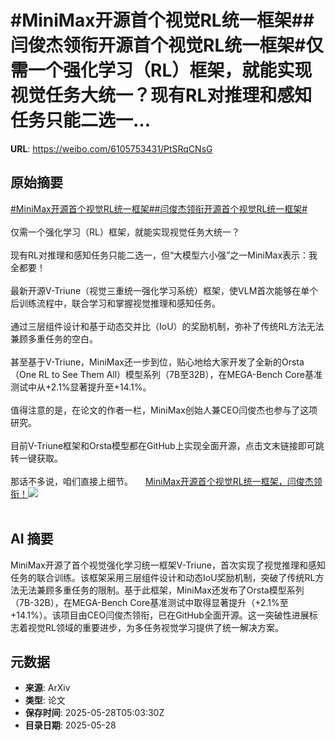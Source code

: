 # #MiniMax开源首个视觉RL统一框架##闫俊杰领衔开源首个视觉RL统一框架#仅需一个强化学习（RL）框架，就能实现视觉任务大统一？现有RL对推理和感知任务只能二选一...

**URL**: https://weibo.com/6105753431/PtSRqCNsG

## 原始摘要

<a href="https://m.weibo.cn/search?containerid=231522type%3D1%26t%3D10%26q%3D%23MiniMax%E5%BC%80%E6%BA%90%E9%A6%96%E4%B8%AA%E8%A7%86%E8%A7%89RL%E7%BB%9F%E4%B8%80%E6%A1%86%E6%9E%B6%23&amp;extparam=%23MiniMax%E5%BC%80%E6%BA%90%E9%A6%96%E4%B8%AA%E8%A7%86%E8%A7%89RL%E7%BB%9F%E4%B8%80%E6%A1%86%E6%9E%B6%23" data-hide=""><span class="surl-text">#MiniMax开源首个视觉RL统一框架#</span></a><a href="https://m.weibo.cn/search?containerid=231522type%3D1%26t%3D10%26q%3D%23%E9%97%AB%E4%BF%8A%E6%9D%B0%E9%A2%86%E8%A1%94%E5%BC%80%E6%BA%90%E9%A6%96%E4%B8%AA%E8%A7%86%E8%A7%89RL%E7%BB%9F%E4%B8%80%E6%A1%86%E6%9E%B6%23&amp;extparam=%23%E9%97%AB%E4%BF%8A%E6%9D%B0%E9%A2%86%E8%A1%94%E5%BC%80%E6%BA%90%E9%A6%96%E4%B8%AA%E8%A7%86%E8%A7%89RL%E7%BB%9F%E4%B8%80%E6%A1%86%E6%9E%B6%23" data-hide=""><span class="surl-text">#闫俊杰领衔开源首个视觉RL统一框架#</span></a><br><br>仅需一个强化学习（RL）框架，就能实现视觉任务大统一？<br><br>现有RL对推理和感知任务只能二选一，但“大模型六小强”之一MiniMax表示：我全都要！<br><br>最新开源V-Triune（视觉三重统一强化学习系统）框架，使VLM首次能够在单个后训练流程中，联合学习和掌握视觉推理和感知任务。<br><br>通过三层组件设计和基于动态交并比（IoU）的奖励机制，弥补了传统RL方法无法兼顾多重任务的空白。<br><br>甚至基于V-Triune，MiniMax还一步到位，贴心地给大家开发了全新的Orsta（One RL to See Them All）模型系列（7B至32B），在MEGA-Bench Core基准测试中从+2.1%显著提升至+14.1%。<br><br>值得注意的是，在论文的作者一栏，MiniMax创始人兼CEO闫俊杰也参与了这项研究。<br><br>目前V-Triune框架和Orsta模型都在GitHub上实现全面开源，点击文末链接即可跳转一键获取。<br><br>那话不多说，咱们直接上细节。 <a href="https://weibo.com/ttarticle/p/show?id=2309405171224010686476" data-hide=""><span class="url-icon"><img style="width: 1rem;height: 1rem" src="https://h5.sinaimg.cn/upload/2015/09/25/3/timeline_card_small_article_default.png" referrerpolicy="no-referrer"></span><span class="surl-text">MiniMax开源首个视觉RL统一框架，闫俊杰领衔！</span></a><img style="" src="https://tvax1.sinaimg.cn/large/006Fd7o3gy1i1uzz5owiij30fs08wmxn.jpg" referrerpolicy="no-referrer"><br><br>

## AI 摘要

MiniMax开源了首个视觉强化学习统一框架V-Triune，首次实现了视觉推理和感知任务的联合训练。该框架采用三层组件设计和动态IoU奖励机制，突破了传统RL方法无法兼顾多重任务的限制。基于此框架，MiniMax还发布了Orsta模型系列（7B-32B），在MEGA-Bench Core基准测试中取得显著提升（+2.1%至+14.1%）。该项目由CEO闫俊杰领衔，已在GitHub全面开源。这一突破性进展标志着视觉RL领域的重要进步，为多任务视觉学习提供了统一解决方案。

## 元数据

- **来源**: ArXiv
- **类型**: 论文
- **保存时间**: 2025-05-28T05:03:30Z
- **目录日期**: 2025-05-28
